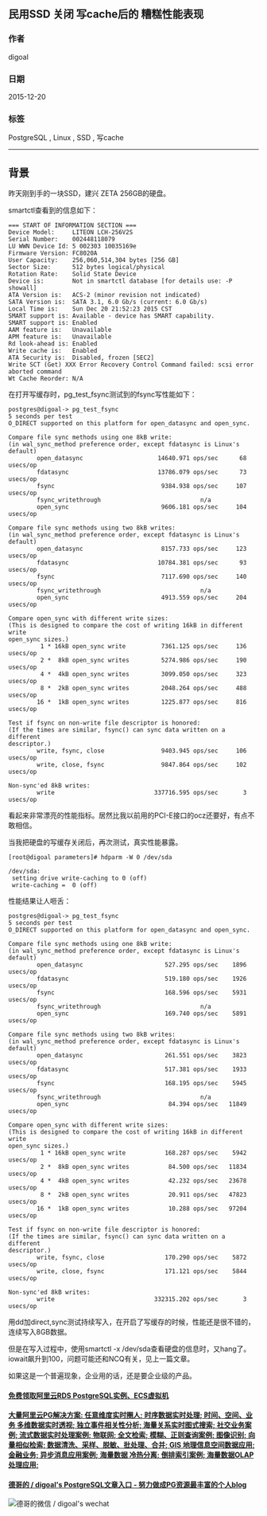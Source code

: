 ## 民用SSD 关闭 写cache后的 糟糕性能表现  
                                                                                                                     
### 作者                                                                                                                     
digoal                                                                                                                     
                                                                                                                     
### 日期                                                                                                                     
2015-12-20                                                                                                                  
                                                                                                                     
### 标签                                                                                                                     
PostgreSQL , Linux , SSD , 写cache    
                                                                                                                     
----                                                                                                                     
                                                                                                                     
## 背景         
昨天刚到手的一块SSD，建兴 ZETA 256GB的硬盘。  
  
smartctl查看到的信息如下：  
  
```  
=== START OF INFORMATION SECTION ===  
Device Model:     LITEON LCH-256V2S  
Serial Number:    002448118079  
LU WWN Device Id: 5 002303 10035169e  
Firmware Version: FC8020A  
User Capacity:    256,060,514,304 bytes [256 GB]  
Sector Size:      512 bytes logical/physical  
Rotation Rate:    Solid State Device  
Device is:        Not in smartctl database [for details use: -P showall]  
ATA Version is:   ACS-2 (minor revision not indicated)  
SATA Version is:  SATA 3.1, 6.0 Gb/s (current: 6.0 Gb/s)  
Local Time is:    Sun Dec 20 21:52:23 2015 CST  
SMART support is: Available - device has SMART capability.  
SMART support is: Enabled  
AAM feature is:   Unavailable  
APM feature is:   Unavailable  
Rd look-ahead is: Enabled  
Write cache is:   Enabled  
ATA Security is:  Disabled, frozen [SEC2]  
Write SCT (Get) XXX Error Recovery Control Command failed: scsi error aborted command  
Wt Cache Reorder: N/A  
```  
  
在打开写缓存时，pg_test_fsync测试到的fsync写性能如下：  
  
```  
postgres@digoal-> pg_test_fsync   
5 seconds per test  
O_DIRECT supported on this platform for open_datasync and open_sync.  
  
Compare file sync methods using one 8kB write:  
(in wal_sync_method preference order, except fdatasync is Linux's default)  
        open_datasync                     14640.971 ops/sec      68 usecs/op  
        fdatasync                         13786.079 ops/sec      73 usecs/op  
        fsync                              9384.938 ops/sec     107 usecs/op  
        fsync_writethrough                            n/a  
        open_sync                          9606.181 ops/sec     104 usecs/op  
  
Compare file sync methods using two 8kB writes:  
(in wal_sync_method preference order, except fdatasync is Linux's default)  
        open_datasync                      8157.733 ops/sec     123 usecs/op  
        fdatasync                         10784.381 ops/sec      93 usecs/op  
        fsync                              7117.690 ops/sec     140 usecs/op  
        fsync_writethrough                            n/a  
        open_sync                          4913.559 ops/sec     204 usecs/op  
  
Compare open_sync with different write sizes:  
(This is designed to compare the cost of writing 16kB in different write  
open_sync sizes.)  
         1 * 16kB open_sync write          7361.125 ops/sec     136 usecs/op  
         2 *  8kB open_sync writes         5274.986 ops/sec     190 usecs/op  
         4 *  4kB open_sync writes         3099.050 ops/sec     323 usecs/op  
         8 *  2kB open_sync writes         2048.264 ops/sec     488 usecs/op  
        16 *  1kB open_sync writes         1225.877 ops/sec     816 usecs/op  
  
Test if fsync on non-write file descriptor is honored:  
(If the times are similar, fsync() can sync data written on a different  
descriptor.)  
        write, fsync, close                9403.945 ops/sec     106 usecs/op  
        write, close, fsync                9847.864 ops/sec     102 usecs/op  
  
Non-sync'ed 8kB writes:  
        write                            337716.595 ops/sec       3 usecs/op  
```  
  
看起来非常漂亮的性能指标。居然比我以前用的PCI-E接口的ocz还要好，有点不敢相信。  
  
当我把硬盘的写缓存关闭后，再次测试，真实性能暴露。  
  
```  
[root@digoal parameters]# hdparm -W 0 /dev/sda  
  
/dev/sda:  
 setting drive write-caching to 0 (off)  
 write-caching =  0 (off)  
```  
  
性能结果让人咂舌：  
  
```  
postgres@digoal-> pg_test_fsync   
5 seconds per test  
O_DIRECT supported on this platform for open_datasync and open_sync.  
  
Compare file sync methods using one 8kB write:  
(in wal_sync_method preference order, except fdatasync is Linux's default)  
        open_datasync                       527.295 ops/sec    1896 usecs/op  
        fdatasync                           519.180 ops/sec    1926 usecs/op  
        fsync                               168.596 ops/sec    5931 usecs/op  
        fsync_writethrough                            n/a  
        open_sync                           169.740 ops/sec    5891 usecs/op  
  
Compare file sync methods using two 8kB writes:  
(in wal_sync_method preference order, except fdatasync is Linux's default)  
        open_datasync                       261.551 ops/sec    3823 usecs/op  
        fdatasync                           517.381 ops/sec    1933 usecs/op  
        fsync                               168.195 ops/sec    5945 usecs/op  
        fsync_writethrough                            n/a  
        open_sync                            84.394 ops/sec   11849 usecs/op  
  
Compare open_sync with different write sizes:  
(This is designed to compare the cost of writing 16kB in different write  
open_sync sizes.)  
         1 * 16kB open_sync write           168.287 ops/sec    5942 usecs/op  
         2 *  8kB open_sync writes           84.500 ops/sec   11834 usecs/op  
         4 *  4kB open_sync writes           42.232 ops/sec   23678 usecs/op  
         8 *  2kB open_sync writes           20.911 ops/sec   47823 usecs/op  
        16 *  1kB open_sync writes           10.288 ops/sec   97204 usecs/op  
  
Test if fsync on non-write file descriptor is honored:  
(If the times are similar, fsync() can sync data written on a different  
descriptor.)  
        write, fsync, close                 170.290 ops/sec    5872 usecs/op  
        write, close, fsync                 171.121 ops/sec    5844 usecs/op  
  
Non-sync'ed 8kB writes:  
        write                            332315.202 ops/sec       3 usecs/op  
```  
  
用dd加direct,sync测试持续写入，在开启了写缓存的时候，性能还是很不错的，连续写入8GB数据。  
  
但是在写入过程中，使用smartctl -x /dev/sda查看硬盘的信息时，又hang了。iowait飙升到100，问题可能还和NCQ有关，见上一篇文章。  
  
如果这是一个普遍现象，企业用的话，还是要企业级的产品。  
  
  
  
  
  
  
  
  
  
  
  
  
  
  
  
  
  
  
  
  
  
  
  
  
  
  
  
  
  
  
  
  
  
  
  
  
  
#### [免费领取阿里云RDS PostgreSQL实例、ECS虚拟机](https://www.aliyun.com/database/postgresqlactivity "57258f76c37864c6e6d23383d05714ea")
  
  
#### [大量阿里云PG解决方案: 任意维度实时圈人; 时序数据实时处理; 时间、空间、业务 多维数据实时透视; 独立事件相关性分析; 海量关系实时图式搜索; 社交业务案例; 流式数据实时处理案例; 物联网; 全文检索; 模糊、正则查询案例; 图像识别; 向量相似检索; 数据清洗、采样、脱敏、批处理、合并; GIS 地理信息空间数据应用; 金融业务; 异步消息应用案例; 海量数据 冷热分离; 倒排索引案例; 海量数据OLAP处理应用;](https://yq.aliyun.com/topic/118 "40cff096e9ed7122c512b35d8561d9c8")
  
  
#### [德哥的 / digoal's PostgreSQL文章入口 - 努力做成PG资源最丰富的个人blog](https://github.com/digoal/blog/blob/master/README.md "22709685feb7cab07d30f30387f0a9ae")
  
  
![德哥的微信 / digoal's wechat](../pic/digoal_weixin.jpg "f7ad92eeba24523fd47a6e1a0e691b59")
  
